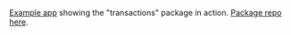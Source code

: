 [Example app](http://transactions.meteor.com/) showing the "transactions" package in action. [Package repo here](https://github.com/JackAdams/meteor-transactions).